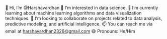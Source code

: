 👋 Hi, I’m @Harshavardhan
👀 I’m interested in data science.
🌱 I’m currently learning about machine learning algorithms and data visualization techniques.
💞️ I’m looking to collaborate on projects related to data analysis, predictive modeling, and artificial intelligence.
📫 You can reach me via email at harshavardhan2326@gmail.com
😄 Pronouns: He/Him
